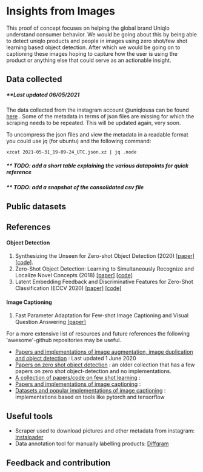 # Insights from Images
This proof of concept focuses on helping the global brand Uniqlo understand consumer behavior. We would be going about this by being able to detect uniqlo products and people in images using zero shot/few shot learning based object detection. After which we would be going on to captioning these images hoping to capture how the user is using the product or anything else that could serve as an actionable insight.

## Data collected

##### **Last updated 06/05/2021

The data collected from the instagram account @uniqlousa can be found [here](https://drive.google.com/drive/folders/1pOhZzIuDAAYGgHg9m_q_EYC4aqcRBHEt?sp=sharing) . Some of the metadata in terms of json files are missing for which the scraping needs to be repeated.  This will be updated again, very soon.

To uncompress the json files and view the metadata in a readable format you could use jq (for ubuntu) and the following command:

	xzcat 2021-05-31_19-09-24_UTC.json.xz | jq .node
	
##### ** TODO: add a short table explaining the various datapoints for quick reference

##### ** TODO: add a snapshot of the consolidated csv file

## Public datasets

## References 
#### Object Detection
1. Synthesizing the Unseen for Zero-shot Object Detection (2020) [[paper]](https://arxiv.org/pdf/2010.09425v1.pdf)  [[code]](https://github.com/nasir6/zero_shot_detection).
2. Zero-Shot Object Detection: Learning to Simultaneously Recognize and Localize Novel Concepts (2018) [[paper]](https://arxiv.org/abs/1803.06049) [[code]](https://github.com/salman-h-khan/ZSD_Release) 
3. Latent Embedding Feedback and Discriminative Features for Zero-Shot Classification (ECCV 2020) [[paper]](https://www.ecva.net/papers/eccv_2020/papers_ECCV/papers/123670477.pdf)  [[code]](https://github.com/akshitac8/tfvaegan) 

#### Image Captioning
1. Fast Parameter Adaptation for Few-shot Image Captioning
and Visual Question Answering [[paper]](https://xuanyidong.com/resources/papers/ACM-MM-18-FPAIT.pdf) 


For a more extensive list of resources and future references the following 'awesome'-github repositories may be useful. 

- [Papers and implementations of image augmentation, image duplication and object detection](https://github.com/daicoolb/Awesome-Object-Detections) : Last updated 1 June 2020
- [Papers on zero shot object detection](https://github.com/amusi/awesome-object-detection) : an older collection that has a few papers on zero shot object-detection and no implementations.
- [A collection of papers/code on few shot learning](https://github.com/Duan-JM/awesome-papers-fewshot) : 
- [Papers and implementations of image captioning](https://github.com/forence/Awesome-Visual-Captioning) :
- [Datasets and popular implementations of image captioning](https://ghttps://github.com/zhjohnchan/awesome-image-captioning) : implementations based on tools like pytorch and tensorflow


## Useful tools
- Scraper used to download pictures and other metadata from instagram: [Instaloader](https://instaloader.github.io/) 
- Data annotation tool for manually labelling products: [Diffgram](https://diffgram.com/) 

## Feedback and contribution

